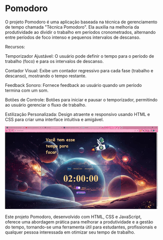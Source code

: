 # Pomodoro
O projeto Pomodoro é uma aplicação baseada na técnica de gerenciamento de tempo chamada "Técnica Pomodoro". Ela auxilia na melhoria da produtividade ao dividir o trabalho em períodos cronometrados, alternando entre períodos de foco intenso e pequenos intervalos de descanso.

Recursos:

Temporizador Ajustável: O usuário pode definir o tempo para o período de trabalho (foco) e para os intervalos de descanso.

Contador Visual: Exibe um contador regressivo para cada fase (trabalho e descanso), mostrando o tempo restante.

Feedback Sonoro: Fornece feedback ao usuário quando um período termina com um som.

Botões de Controle: Botões para iniciar e pausar o temporizador, permitindo ao usuário gerenciar o fluxo de trabalho.

Estilização Personalizada: Design atraente e responsivo usando HTML e CSS para criar uma interface intuitiva e amigável.

<img src="https://github.com/Thais-DN/pomodoro/blob/main/Tela.gif" alt="VideoTela">

Este projeto Pomodoro, desenvolvido com HTML, CSS e JavaScript, oferece uma abordagem prática para melhorar a produtividade e a gestão do tempo, tornando-se uma ferramenta útil para estudantes, profissionais e qualquer pessoa interessada em otimizar seu tempo de trabalho.
